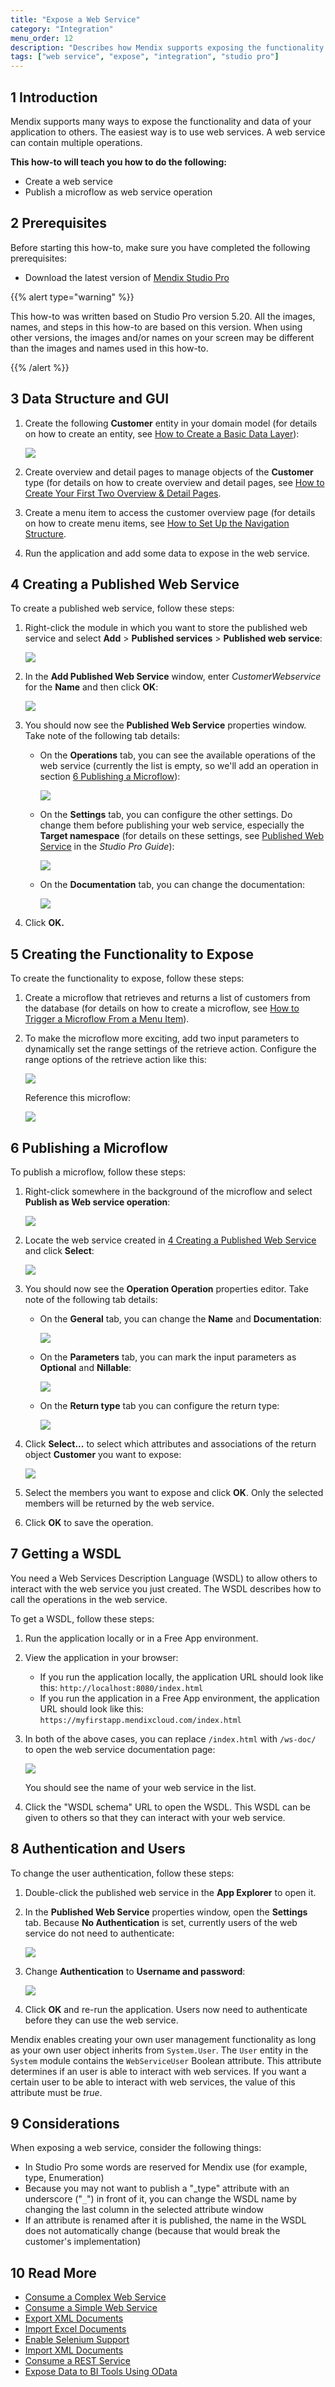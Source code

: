 ```yaml
---
title: "Expose a Web Service"
category: "Integration"
menu_order: 12
description: "Describes how Mendix supports exposing the functionality and data of your app using web services."
tags: ["web service", "expose", "integration", "studio pro"]
---
```


## 1 Introduction

Mendix supports many ways to expose the functionality and data of your application to others. The easiest way is to use web services. A web service can contain multiple operations.

**This how-to will teach you how to do the following:**

* Create a web service
* Publish a microflow as web service operation

## 2 Prerequisites

Before starting this how-to, make sure you have completed the following prerequisites:

* Download the latest version of [Mendix Studio Pro](https://appstore.home.mendix.com/index3.html)

{{% alert type="warning" %}}

This how-to was written based on Studio Pro version 5.20. All the images, names, and steps in this how-to are based on this version. When using other versions, the images and/or names on your screen may be different than the images and names used in this how-to.

{{% /alert %}}

## 3 Data Structure and GUI

1. Create the following **Customer** entity in your domain model (for details on how to create an entity, see [How to Create a Basic Data Layer](../data-models/create-a-basic-data-layer)):

    ![](attachments/7831572/8945665.png)

2. Create overview and detail pages to manage objects of the **Customer** type (for details on how to create overview and detail pages, see [How to Create Your First Two Overview & Detail Pages](../front-end/create-your-first-two-overview-and-detail-pages).
3. Create a menu item to access the customer overview page (for details on how to create menu items, see [How to Set Up the Navigation Structure](../general/setting-up-the-navigation-structure).
4. Run the application and add some data to expose in the web service.

## <a name="4"></a>4 Creating a Published Web Service

To create a published web service, follow these steps:

1. Right-click the module in which you want to store the published web service and select **Add** > **Published services** > **Published web service**:

    ![](attachments/18448728/18581715.png)

2. In the **Add Published Web Service** window, enter *CustomerWebservice* for the **Name** and then click **OK**:

    ![](attachments/18448728/18581728.png)

3. You should now see the **Published Web Service** properties window. Take note of the following tab details:
    * On the **Operations** tab, you can see the available operations of the web service (currently the list is empty, so we'll add an operation in section [6 Publishing a Microflow](#6)):

        ![](attachments/18448728/18581713.png)

    * On the **Settings** tab, you can configure the other settings. Do change them before publishing your web service, especially the **Target namespace** (for details on these settings, see [Published Web Service](/refguide/published-web-service) in the *Studio Pro Guide*):

        ![](attachments/18448728/18581712.png)

    * On the **Documentation** tab, you can change the documentation:

        ![](attachments/18448728/18581710.png)

4. Click **OK.**

## 5 Creating the Functionality to Expose

To create the functionality to expose, follow these steps:

1. Create a microflow that retrieves and returns a list of customers from the database (for details on how to create a microflow, see [How to Trigger a Microflow From a Menu Item](../logic-business-rules/trigger-microflow-from-menu-item)).
2. To make the microflow more exciting, add two input parameters to dynamically set the range settings of the retrieve action. Configure the range options of the retrieve action like this:

    ![](attachments/18448728/18581709.png)

	Reference this microflow:
    
    ![](attachments/18448728/model.jpg)

## <a name="6"></a>6 Publishing a Microflow

To publish a microflow, follow these steps:

1. Right-click somewhere in the background of the microflow and select **Publish as Web service operation**:

    ![](attachments/18448728/18581708.png)

2. Locate the web service created in [4 Creating a Published Web Service](#4) and click **Select**:

    ![](attachments/18448728/18581723.png)

3. You should now see the **Operation Operation** properties editor. Take note of the following tab details:

    * On the **General** tab, you can change the **Name** and **Documentation**:

        ![](attachments/18448728/18581705.png)

    * On the **Parameters** tab, you can mark the input parameters as **Optional** and **Nillable**:

        ![](attachments/18448728/18581707.png)

    * On the **Return type** tab you can configure the return type:

        ![](attachments/18448728/18581706.png)

4. Click **Select...** to select which attributes and associations of the return object **Customer** you want to expose:

    ![](attachments/18448728/18581704.png)

5. Select the members you want to expose and click **OK**. Only the selected members will be returned by the web service.
6. Click **OK** to save the operation.

## 7 Getting a WSDL

You need a Web Services Description Language (WSDL) to allow others to interact with the web service you just created. The WSDL describes how to call the operations in the web service.

To get a WSDL, follow these steps:

1. Run the application locally or in a Free App environment.
2. View the application in your browser:
    * If you run the application locally, the application URL should look like this: `http://localhost:8080/index.html`
    * If you run the application in a Free App environment, the application URL should look like this: `https://myfirstapp.mendixcloud.com/index.html`
3. In both of the above cases, you can replace `/index.html` with `/ws-doc/` to open the web service documentation page:

    ![](attachments/18448728/18581703.png)

    You should see the name of your web service in the list.
4. Click the "WSDL schema" URL to open the WSDL. This WSDL can be given to others so that they can interact with your web service.

## 8 Authentication and Users

To change the user authentication, follow these steps:

1. Double-click the published web service in the **App Explorer** to open it.
2. In the **Published Web Service** properties window, open the **Settings** tab. Because **No Authentication** is set, currently users of the web service do not need to authenticate:

    ![](attachments/18448728/18581702.png)

3. Change **Authentication** to **Username and password**:

    ![](attachments/18448728/18581701.png)

4. Click **OK** and re-run the application. Users now need to authenticate before they can use the web service.

Mendix enables creating your own user management functionality as long as your own user object inherits from `System.User`. The `User` entity in the `System` module contains the `WebServiceUser` Boolean attribute. This attribute determines if an user is able to interact with web services. If you want a certain user to be able to interact with web services, the value of this attribute must be *true*.

## 9 Considerations

When exposing a web service, consider the following things:

* In Studio Pro some words are reserved for Mendix use (for example, type, Enumeration)
* Because you may not want to publish a "_type" attribute with an underscore ("`_`") in front of it, you can change the WSDL name by changing the last column in the selected attribute window
* If an attribute is renamed after it is published, the name in the WSDL does not automatically change (because that would break the customer's implementation)

## 10 Read More

* [Consume a Complex Web Service](consume-a-complex-web-service)
* [Consume a Simple Web Service](consume-a-simple-web-service)
* [Export XML Documents](export-xml-documents)
* [Import Excel Documents](importing-excel-documents)
* [Enable Selenium Support](selenium-support)
* [Import XML Documents](importing-xml-documents)
* [Consume a REST Service](consume-a-rest-service)
* [Expose Data to BI Tools Using OData](exposing-data-to-bi-tools-using-odata)
